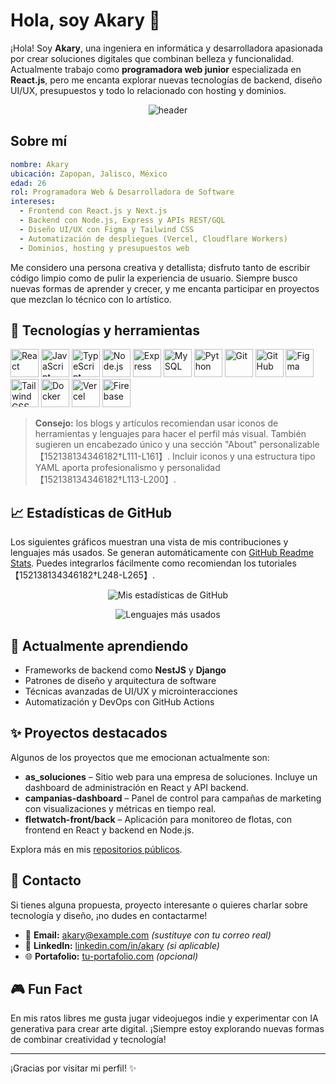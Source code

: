 # Hola, soy Akary 👋

¡Hola! Soy **Akary**, una ingeniera en informática y desarrolladora apasionada por crear soluciones digitales que combinan belleza y funcionalidad. Actualmente trabajo como **programadora web junior** especializada en **React.js**, pero me encanta explorar nuevas tecnologías de backend, diseño UI/UX, presupuestos y todo lo relacionado con hosting y dominios.

<p align="center">
  <img src="https://capsule-render.vercel.app/api?text=%C2%A1Bienvenid@%20a%20mi%20GitHub!&animation=fadeIn&type=waving&color=gradient&height=180" alt="header" />
</p>

## Sobre mí

```yaml
nombre: Akary
ubicación: Zapopan, Jalisco, México
edad: 26
rol: Programadora Web & Desarrolladora de Software
intereses:
  - Frontend con React.js y Next.js
  - Backend con Node.js, Express y APIs REST/GQL
  - Diseño UI/UX con Figma y Tailwind CSS
  - Automatización de despliegues (Vercel, Cloudflare Workers)
  - Dominios, hosting y presupuestos web
```

Me considero una persona creativa y detallista; disfruto tanto de escribir código limpio como de pulir la experiencia de usuario. Siempre busco nuevas formas de aprender y crecer, y me encanta participar en proyectos que mezclan lo técnico con lo artístico.

## 🚀 Tecnologías y herramientas

<p align="left">
  <img src="https://cdn.jsdelivr.net/gh/devicons/devicon/icons/react/react-original-wordmark.svg" alt="React" width="45" height="45" />
  <img src="https://cdn.jsdelivr.net/gh/devicons/devicon/icons/javascript/javascript-original.svg" alt="JavaScript" width="45" height="45" />
  <img src="https://cdn.jsdelivr.net/gh/devicons/devicon/icons/typescript/typescript-original.svg" alt="TypeScript" width="45" height="45" />
  <img src="https://cdn.jsdelivr.net/gh/devicons/devicon/icons/nodejs/nodejs-original.svg" alt="Node.js" width="45" height="45" />
  <img src="https://cdn.jsdelivr.net/gh/devicons/devicon/icons/express/express-original.svg" alt="Express" width="45" height="45" />
  <img src="https://cdn.jsdelivr.net/gh/devicons/devicon/icons/mysql/mysql-original.svg" alt="MySQL" width="45" height="45" />
  <img src="https://cdn.jsdelivr.net/gh/devicons/devicon/icons/python/python-original.svg" alt="Python" width="45" height="45" />
  <img src="https://cdn.jsdelivr.net/gh/devicons/devicon/icons/git/git-original.svg" alt="Git" width="45" height="45" />
  <img src="https://cdn.jsdelivr.net/gh/devicons/devicon/icons/github/github-original.svg" alt="GitHub" width="45" height="45" />
  <img src="https://cdn.jsdelivr.net/gh/devicons/devicon/icons/figma/figma-original.svg" alt="Figma" width="45" height="45" />
  <img src="https://cdn.jsdelivr.net/gh/devicons/devicon/icons/tailwindcss/tailwindcss-plain.svg" alt="TailwindCSS" width="45" height="45" />
  <img src="https://cdn.jsdelivr.net/gh/devicons/devicon/icons/docker/docker-original.svg" alt="Docker" width="45" height="45" />
  <img src="https://cdn.jsdelivr.net/gh/devicons/devicon/icons/vercel/vercel-original-wordmark.svg" alt="Vercel" width="45" height="45" />
  <img src="https://cdn.jsdelivr.net/gh/devicons/devicon/icons/firebase/firebase-plain.svg" alt="Firebase" width="45" height="45" />
</p>

> **Consejo:** los blogs y artículos recomiendan usar iconos de herramientas y lenguajes para hacer el perfil más visual. También sugieren un encabezado único y una sección "About" personalizable【152138134346182†L111-L161】. Incluir iconos y una estructura tipo YAML aporta profesionalismo y personalidad【152138134346182†L113-L200】.

## 📈 Estadísticas de GitHub

Los siguientes gráficos muestran una vista de mis contribuciones y lenguajes más usados. Se generan automáticamente con [GitHub Readme Stats](https://github.com/anuraghazra/github-readme-stats). Puedes integrarlos fácilmente como recomiendan los tutoriales【152138134346182†L248-L265】.

<p align="center">
  <img src="https://github-readme-stats.vercel.app/api?username=AkaryL&show_icons=true&theme=radical" alt="Mis estadísticas de GitHub" />
</p>

<p align="center">
  <img src="https://github-readme-stats.vercel.app/api/top-langs/?username=AkaryL&layout=compact&theme=radical" alt="Lenguajes más usados" />
</p>

## 🌱 Actualmente aprendiendo

- Frameworks de backend como **NestJS** y **Django**
- Patrones de diseño y arquitectura de software
- Técnicas avanzadas de UI/UX y microinteracciones
- Automatización y DevOps con GitHub Actions

## ✨ Proyectos destacados

Algunos de los proyectos que me emocionan actualmente son:

- **as_soluciones** – Sitio web para una empresa de soluciones. Incluye un dashboard de administración en React y API backend.
- **campanias-dashboard** – Panel de control para campañas de marketing con visualizaciones y métricas en tiempo real.
- **fletwatch-front/back** – Aplicación para monitoreo de flotas, con frontend en React y backend en Node.js.

Explora más en mis [repositorios públicos](https://github.com/AkaryL?tab=repositories).

## 💬 Contacto

Si tienes alguna propuesta, proyecto interesante o quieres charlar sobre tecnología y diseño, ¡no dudes en contactarme!

- 📧 **Email:** akary@example.com *(sustituye con tu correo real)*
- 💼 **LinkedIn:** [linkedin.com/in/akary](https://linkedin.com/in/akary) *(si aplicable)*
- 🌐 **Portafolio:** [tu-portafolio.com](https://tu-portafolio.com) *(opcional)*

## 🎮 Fun Fact

En mis ratos libres me gusta jugar videojuegos indie y experimentar con IA generativa para crear arte digital. ¡Siempre estoy explorando nuevas formas de combinar creatividad y tecnología!

---

¡Gracias por visitar mi perfil! ✨
